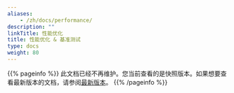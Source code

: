 ```yaml
---
aliases:
    - /zh/docs/performance/
description: ""
linkTitle: 性能优化
title: 性能优化 & 基准测试
type: docs
weight: 80
---
```




{{% pageinfo %}} 此文档已经不再维护。您当前查看的是快照版本。如果想要查看最新版本的文档，请参阅[最新版本](/zh-cn/docs3-v2/java-sdk/reference-manual/performance/)。
{{% /pageinfo %}}